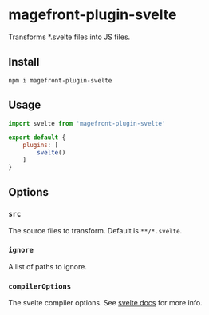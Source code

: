 # magefront-plugin-svelte

Transforms *.svelte files into JS files.

## Install

    npm i magefront-plugin-svelte

## Usage

```js
import svelte from 'magefront-plugin-svelte'

export default {
    plugins: [
        svelte()
    ]
}
```

## Options

### `src`

The source files to transform. Default is `**/*.svelte`.

### `ignore`

A list of paths to ignore.

### `compilerOptions`

The svelte compiler options. See [svelte docs](https://svelte.dev/docs#svelte_compile) for more info.
